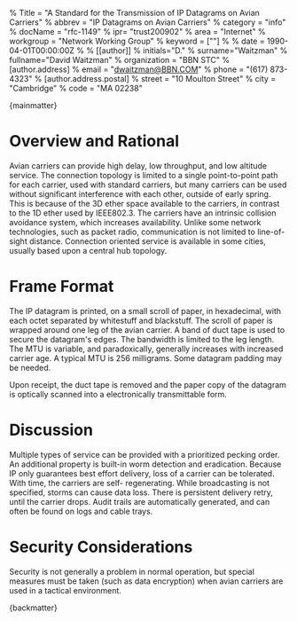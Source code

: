 % Title = "A Standard for the Transmission of IP Datagrams on Avian Carriers"
% abbrev = "IP Datagrams on Avian Carriers"
% category = "info"
% docName = "rfc-1149"
% ipr= "trust200902"
% area = "Internet"
% workgroup = "Network Working Group"
% keyword = [""]
%
% date = 1990-04-01T00:00:00Z
%
% [[author]]
% initials="D."
% surname="Waitzman"
% fullname="David Waitzman"
% organization = "BBN STC"
%   [author.address]
%   email = "dwaitzman@BBN.COM"
%   phone = "(617) 873-4323"
%   [author.address.postal]
%   street = "10 Moulton Street"
%   city = "Cambridge"
%   code = "MA 02238"

{mainmatter}

# Overview and Rational

Avian carriers can provide high delay, low throughput, and low
altitude service.  The connection topology is limited to a single
point-to-point path for each carrier, used with standard carriers,
but many carriers can be used without significant interference with
each other, outside of early spring.  This is because of the 3D ether
space available to the carriers, in contrast to the 1D ether used by
IEEE802.3.  The carriers have an intrinsic collision avoidance
system, which increases availability.  Unlike some network
technologies, such as packet radio, communication is not limited to
line-of-sight distance.  Connection oriented service is available in
some cities, usually based upon a central hub topology.

# Frame Format

The IP datagram is printed, on a small scroll of paper, in
hexadecimal, with each octet separated by whitestuff and blackstuff.
The scroll of paper is wrapped around one leg of the avian carrier.
A band of duct tape is used to secure the datagram's edges.  The
bandwidth is limited to the leg length.  The MTU is variable, and
paradoxically, generally increases with increased carrier age.  A
typical MTU is 256 milligrams.  Some datagram padding may be needed.

Upon receipt, the duct tape is removed and the paper copy of the
datagram is optically scanned into a electronically transmittable
form.

# Discussion

Multiple types of service can be provided with a prioritized pecking
order.  An additional property is built-in worm detection and
eradication.  Because IP only guarantees best effort delivery, loss
of a carrier can be tolerated.  With time, the carriers are self-
regenerating.  While broadcasting is not specified, storms can cause
data loss.  There is persistent delivery retry, until the carrier
drops.  Audit trails are automatically generated, and can often be
found on logs and cable trays.

# Security Considerations

Security is not generally a problem in normal operation, but special
measures must be taken (such as data encryption) when avian carriers
are used in a tactical environment.

{backmatter}
